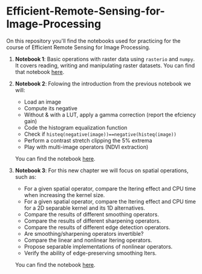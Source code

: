 # Efficient-Remote-Sensing-for-Image-Processing
On this repository you'll find the notebooks used for practicing for the course of Efficient Remote Sensing for Image Processing.

1. **Notebook 1**: Basic operations with raster data using `rasterio` and `numpy`. It covers reading, writing and manipulating raster datasets. You can find that notebook [here](task1_handling_images.ipynb).

2. **Notebook 2**: Folowing the introduction from the previous notebook we will:
    - Load an image
    - Compute its negative
    - Without & with a LUT, apply a gamma correction (report the efciency gain)
    - Code the histogram equalization function
    - Check if `histeq(negative(image))==negative(histeq(image))`
    - Perform a contrast stretch clipping the 5% extrema
    - Play with multi-image operators (NDVI extraction)
    
    You can find the notebook [here](task2_point_based_processing.ipynb).

3. **Notebook 3**: For this new chapter we will focus on spatial operations, such as:
    - For a given spatial operator, compare the ltering effect and CPU time when increasing the kernel size.
    - For a given spatial operator, compare the ltering effect and CPU time for a 2D separable kernel and its 1D alternatives.
    - Compare the results of different smoothing operators.
    - Compare the results of different sharpening operators.
    - Compare the results of different edge detection operators.
    - Are smoothing/sharpening operators invertible?
    - Compare the linear and nonlinear ltering operators.
    - Propose separable implementations of nonlinear operators.
    - Verify the ability of edge-preserving smoothing lters.
    
    You can find the notebook [here](task3_spatial_based_processing.ipynb).